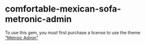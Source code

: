 comfortable-mexican-sofa-metronic-admin
=======================================

To use this gem, you must first purchase a license to use the theme ["Metroic Admin"](http://themeforest.net/item/metronic-responsive-admin-dashboard-template/4021469)

